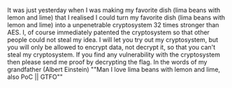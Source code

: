 It was just yesterday when I was making my favorite dish (lima beans with lemon and lime) that I realised I could turn my favorite dish (lima beans with lemon and lime) into a unpenetrable cryptosystem 32 times stronger than AES.
I, of course immediately patented the cryptosystem so that other people could not steal my idea.
I will let you try out my cryptosystem, but you will only be allowed to encrypt data, not decrypt it, so that you can\'t steal my cryptosystem.
If you find any vulnerability with the cryptosystem then please send me proof by decrypting the flag.
In the words of my grandfather (Albert Einstein)
""Man I love lima beans with lemon and lime, also PoC || GTFO""
